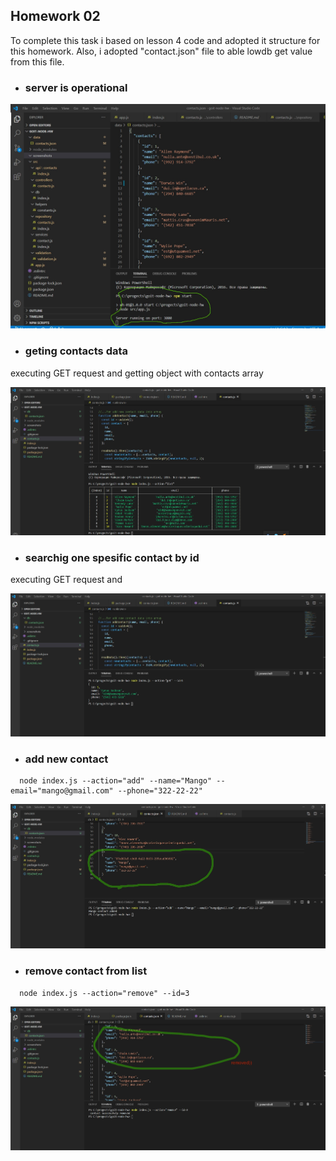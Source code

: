 ## Homework 02

To complete this task i based on lesson 4 code and adopted it structure for this homework. Also, i adopted "contact.json" file to able lowdb get value from this file.

- ### server is operational

![server worked](/screenshots/server.jpg)

- ### geting contacts data

executing GET request and getting object with contacts array

![first task](/screenshots/task1.jpg)

- ### searchig one spesific contact by id

executing GET request and

![second task](/screenshots/task2.jpg)

- ### add new contact

```
  node index.js --action="add" --name="Mango" --email="mango@gmail.com" --phone="322-22-22"
```

![thirt task](/screenshots/task3.jpg)

- ### remove contact from list

```
  node index.js --action="remove" --id=3
```

![four task](/screenshots/task4.jpg)
